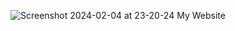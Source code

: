 ![Screenshot 2024-02-04 at 23-20-24 My Website](https://github.com/m4c130d/landing-page/assets/93264654/020842d9-e18f-49c7-ab46-38e10896181a)
